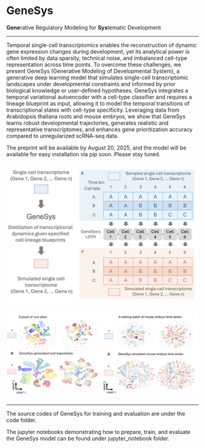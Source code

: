 # GeneSys
**Gene**rative Regulatory Modeling for **Sys**tematic Development

---
Temporal single-cell transcriptomics enables the reconstruction of dynamic gene expression changes during development, yet its analytical power is often limited by data sparsity, technical noise, and imbalanced cell-type representation across time points. To overcome these challenges, we present GeneSys (Generative Modeling of Developmental System), a generative deep learning model that simulates single-cell transcriptomic landscapes under developmental constraints and informed by prior biological knowledge or user-defined hypotheses. GeneSys integrates a temporal variational autoencoder with a cell-type classifier and requires a lineage blueprint as input, allowing it to model the temporal transitions of transcriptional states with cell-type specificity. Leveraging data from Arabidopsis thaliana roots and mouse embryos, we show that GeneSys learns robust developmental trajectories, generates realistic and representative transcriptomes, and enhances gene prioritization accuracy compared to unregularized scRNA-seq data.

The preprint will be available by August 20, 2025, and the model will be available for easy installation via pip soon. Please stay tuned.

![Screenshot](images/Image1.png)

![Screenshot](images/Image2.png)

---

The source codes of GeneSys for training and evaluation are under the code folder.

The jupyter notebooks demonstrating how to prepare, train, and evaluate the GeneSys model can be found under jupyter_notebook folder.
